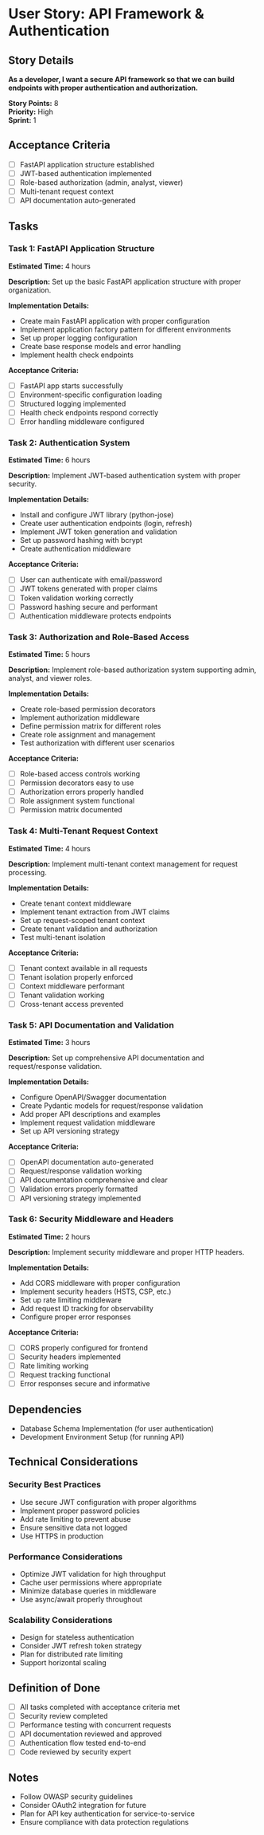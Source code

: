 # User Story: API Framework & Authentication

## Story Details
**As a developer, I want a secure API framework so that we can build endpoints with proper authentication and authorization.**

**Story Points:** 8  
**Priority:** High  
**Sprint:** 1

## Acceptance Criteria
- [ ] FastAPI application structure established
- [ ] JWT-based authentication implemented
- [ ] Role-based authorization (admin, analyst, viewer)
- [ ] Multi-tenant request context
- [ ] API documentation auto-generated

## Tasks

### Task 1: FastAPI Application Structure
**Estimated Time:** 4 hours

**Description:** Set up the basic FastAPI application structure with proper organization.

**Implementation Details:**
- Create main FastAPI application with proper configuration
- Implement application factory pattern for different environments
- Set up proper logging configuration
- Create base response models and error handling
- Implement health check endpoints

**Acceptance Criteria:**
- [ ] FastAPI app starts successfully
- [ ] Environment-specific configuration loading
- [ ] Structured logging implemented
- [ ] Health check endpoints respond correctly
- [ ] Error handling middleware configured

### Task 2: Authentication System
**Estimated Time:** 6 hours

**Description:** Implement JWT-based authentication system with proper security.

**Implementation Details:**
- Install and configure JWT library (python-jose)
- Create user authentication endpoints (login, refresh)
- Implement JWT token generation and validation
- Set up password hashing with bcrypt
- Create authentication middleware

**Acceptance Criteria:**
- [ ] User can authenticate with email/password
- [ ] JWT tokens generated with proper claims
- [ ] Token validation working correctly
- [ ] Password hashing secure and performant
- [ ] Authentication middleware protects endpoints

### Task 3: Authorization and Role-Based Access
**Estimated Time:** 5 hours

**Description:** Implement role-based authorization system supporting admin, analyst, and viewer roles.

**Implementation Details:**
- Create role-based permission decorators
- Implement authorization middleware
- Define permission matrix for different roles
- Create role assignment and management
- Test authorization with different user scenarios

**Acceptance Criteria:**
- [ ] Role-based access controls working
- [ ] Permission decorators easy to use
- [ ] Authorization errors properly handled
- [ ] Role assignment system functional
- [ ] Permission matrix documented

### Task 4: Multi-Tenant Request Context
**Estimated Time:** 4 hours

**Description:** Implement multi-tenant context management for request processing.

**Implementation Details:**
- Create tenant context middleware
- Implement tenant extraction from JWT claims
- Set up request-scoped tenant context
- Create tenant validation and authorization
- Test multi-tenant isolation

**Acceptance Criteria:**
- [ ] Tenant context available in all requests
- [ ] Tenant isolation properly enforced
- [ ] Context middleware performant
- [ ] Tenant validation working
- [ ] Cross-tenant access prevented

### Task 5: API Documentation and Validation
**Estimated Time:** 3 hours

**Description:** Set up comprehensive API documentation and request/response validation.

**Implementation Details:**
- Configure OpenAPI/Swagger documentation
- Create Pydantic models for request/response validation
- Add proper API descriptions and examples
- Implement request validation middleware
- Set up API versioning strategy

**Acceptance Criteria:**
- [ ] OpenAPI documentation auto-generated
- [ ] Request/response validation working
- [ ] API documentation comprehensive and clear
- [ ] Validation errors properly formatted
- [ ] API versioning strategy implemented

### Task 6: Security Middleware and Headers
**Estimated Time:** 2 hours

**Description:** Implement security middleware and proper HTTP headers.

**Implementation Details:**
- Add CORS middleware with proper configuration
- Implement security headers (HSTS, CSP, etc.)
- Set up rate limiting middleware
- Add request ID tracking for observability
- Configure proper error responses

**Acceptance Criteria:**
- [ ] CORS properly configured for frontend
- [ ] Security headers implemented
- [ ] Rate limiting working
- [ ] Request tracking functional
- [ ] Error responses secure and informative

## Dependencies
- Database Schema Implementation (for user authentication)
- Development Environment Setup (for running API)

## Technical Considerations

### Security Best Practices
- Use secure JWT configuration with proper algorithms
- Implement proper password policies
- Add rate limiting to prevent abuse
- Ensure sensitive data not logged
- Use HTTPS in production

### Performance Considerations
- Optimize JWT validation for high throughput
- Cache user permissions where appropriate
- Minimize database queries in middleware
- Use async/await properly throughout

### Scalability Considerations
- Design for stateless authentication
- Consider JWT refresh token strategy
- Plan for distributed rate limiting
- Support horizontal scaling

## Definition of Done
- [ ] All tasks completed with acceptance criteria met
- [ ] Security review completed
- [ ] Performance testing with concurrent requests
- [ ] API documentation reviewed and approved
- [ ] Authentication flow tested end-to-end
- [ ] Code reviewed by security expert

## Notes
- Follow OWASP security guidelines
- Consider OAuth2 integration for future
- Plan for API key authentication for service-to-service
- Ensure compliance with data protection regulations
